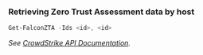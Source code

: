 ### Retrieving Zero Trust Assessment data by host
```powershell
Get-FalconZTA -Ids <id>, <id>
```
_See [CrowdStrike API Documentation](https://falcon.crowdstrike.com/support/documentation/156/zero-trust-assessment-apis)._